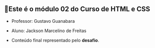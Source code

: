 ## 🔰Este é o módulo 02 do Curso de HTML e CSS
- Professor: Gustavo Guanabara
- Aluno: Jackson Marcelino de Freitas

- Conteúdo final representado pelo **desafio**.